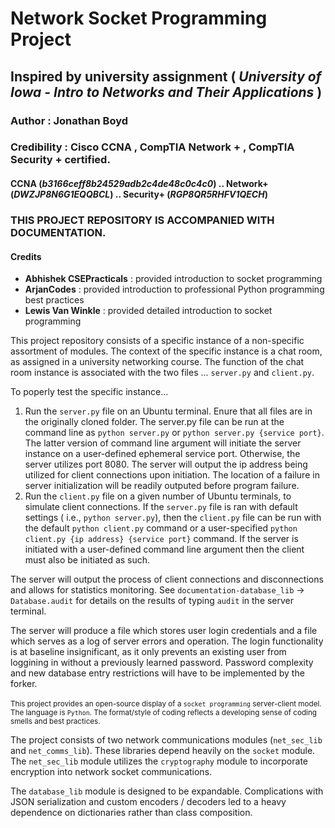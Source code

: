# **Network Socket Programming Project**

## Inspired by university assignment ( _University of Iowa - Intro to Networks and Their Applications_ )

### **Author** : Jonathan Boyd

### **Credibility** : Cisco CCNA , CompTIA Network + , CompTIA Security + certified.

#### **CCNA** (_b3166ceff8b24529adb2c4de48c0c4c0_) .. **Network+** (_DWZJP8N6G1EQQBCL_) .. **Security+** (_RGP8QR5RHFV1QECH_)

### THIS PROJECT REPOSITORY IS ACCOMPANIED WITH DOCUMENTATION.

#### **Credits**<br>

<ul>
    <li>
        <strong>Abhishek CSEPracticals</strong> : <emphasis>provided introduction to socket programming</emphasis>
    </li>
    <li>
        <strong>ArjanCodes</strong> : <emphasis>provided introduction to professional Python programming best practices</emphasis>
    </li>
    <li>
        <strong>Lewis Van Winkle</strong> : <emphasis>provided detailed introduction to socket programming</emphasis>
    </li>
</ul>

This project repository consists of a specific instance of a non-specific assortment of modules. The context of the specific instance is a chat room, as assigned in a university networking course. The function of the chat room instance is associated with the two files ... <code>server.py</code> and <code>client.py</code>.

To poperly test the specific instance...

<ol>
    <li>Run the <code>server.py</code> file on an Ubuntu terminal. Enure that all files are in the originally cloned folder. The server.py file can be run at the command line as <code>python server.py</code> or <code>python server.py {service port}</code>. The latter version of command line argument will initiate the server instance on a user-defined ephemeral service port. Otherwise, the server utilizes port 8080. The server will output the ip address being utilized for client connections upon initiation. The location of a failure in server initialization will be readily outputed before program failure.</li>
    <li>Run the <code>client.py</code> file on a given number of Ubuntu terminals, to simulate client connections. If the <code>server.py</code> file is ran with default settings ( i.e., <code>python server.py</code>), then the <code>client.py</code> file can be run with the default <code>python client.py</code> command or a user-specified <code>python client.py {ip address} {service port}</code> command. If the server is initiated with a user-defined command line argument then the client must also be initiated as such.</li>
</ol>

The server will output the process of client connections and disconnections and allows for statistics monitoring. See <code>documentation-database_lib</code> -> <code>Database.audit</code> for details on the results of typing <code>audit</code> in the server terminal.

The server will produce a file which stores user login credentials and a file which serves as a log of server errors and operation. The login functionality is at baseline insignificant, as it only prevents an existing user from loggining in without a previously learned password. Password complexity and new database entry restrictions will have to be implemented by the forker.
<br><br>
<sub>
This project provides an open-source display of a <code>socket programming</code> server-client model. The language is <code>Python</code>. The format/style of coding reflects a developing sense of coding smells and best practices.

The project consists of two network communications modules (<code>net_sec_lib</code> and <code>net_comms_lib</code>). These libraries depend heavily on the <code>socket</code> module. The <code>net_sec_lib</code> module utilizes the <code>cryptography</code> module to incorporate encryption into network socket communications.

The <code>database_lib</code> module is designed to be expandable. Complications with JSON serialization and custom encoders / decoders led to a heavy dependence on dictionaries rather than class composition.
</sub>
